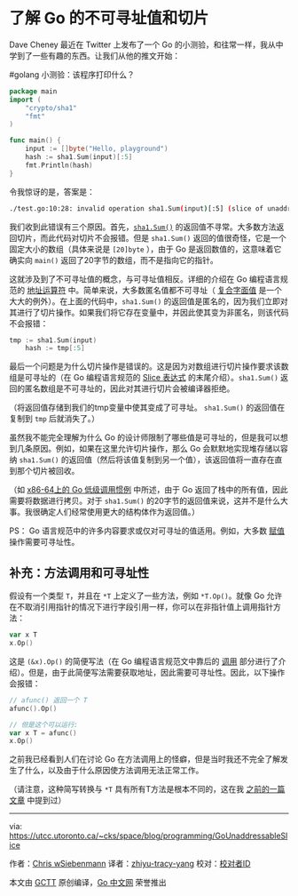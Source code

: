 # 了解 Go 的不可寻址值和切片

Dave Cheney 最近在 Twitter 上发布了一个 Go 的小测验，和往常一样，我从中学到了一些有趣的东西。让我们从他的推文开始：

\#golang 小测验：该程序打印什么？

```go
package main
import (
    "crypto/sha1"
    "fmt"
)

func main() {
    input := []byte("Hello, playground")
    hash := sha1.Sum(input)[:5]
    fmt.Println(hash)
}
```

令我惊讶的是，答案是：

```bash
./test.go:10:28: invalid operation sha1.Sum(input)[:5] (slice of unaddressable value)
```

我们收到此错误有三个原因。首先，[`sha1.Sum()`](https://golang.org/pkg/crypto/sha1/#Sum) 的返回值不寻常。大多数方法返回切片，而此代码对切片不会报错。但是 `sha1.Sum()` 返回的值很奇怪，它是一个固定大小的数组（具体来说是 `[20]byte` ），由于 Go 是返回数值的，这意味着它确实向 `main()` 返回了20字节的数组，而不是指向它的指针。

这就涉及到了不可寻址值的概念，与可寻址值相反。详细的介绍在 Go 编程语言规范的 [地址运算符](https://golang.org/ref/spec#Address_operators) 中。简单来说，大多数匿名值都不可寻址（ [复合字面值](https://golang.org/ref/spec#Composite_literals) 是一个大大的例外）。在上面的代码中，`sha1.Sum()` 的返回值是匿名的，因为我们立即对其进行了切片操作。如果我们将它存在变量中，并因此使其变为非匿名，则该代码不会报错：

```go
tmp := sha1.Sum(input)
    hash := tmp[:5]
```

最后一个问题是为什么切片操作是错误的。这是因为对数组进行切片操作要求该数组是可寻址的（在 Go 编程语言规范的 [Slice 表达式](https://golang.org/ref/spec#Slice_expressions) 的末尾介绍）。`sha1.Sum()` 返回的匿名数组是不可寻址的，因此对其进行切片会被编译器拒绝。

（将返回值存储到我们的tmp变量中使其变成了可寻址。 `sha1.Sum()` 的返回值在复制到 `tmp` 后就消失了。）

虽然我不能完全理解为什么 Go 的设计师限制了哪些值是可寻址的，但是我可以想到几条原因。例如，如果在这里允许切片操作，那么 Go 会默默地实现堆存储以容纳 `sha1.Sum()` 的返回值（然后将该值复制到另一个值），该返回值将一直存在直到那个切片被回收。

（如 [x86-64上的 Go 低级调用惯例](https://science.raphael.poss.name/go-calling-convention-x86-64.html#arguments-and-return-value) 中所述，由于 Go 返回了栈中的所有值，因此需要将数据进行拷贝。对于 `sha1.Sum()` 的20字节的返回值来说，这并不是什么大事。我很确定人们经常使用更大的结构体作为返回值。）

PS： Go 语言规范中的许多内容要求或仅对可寻址的值适用。例如，大多数 [赋值](https://golang.org/ref/spec#Assignments) 操作需要可寻址性。

## 补充：方法调用和可寻址性

假设有一个类型 `T`，并且在 `*T` 上定义了一些方法，例如 `*T.Op()`。就像 Go 允许在不取消引用指针的情况下进行字段引用一样，你可以在非指针值上调用指针方法：

```go
var x T
x.Op()
```

这是 `(&x).Op()` 的简便写法（在 Go 编程语言规范文中靠后的 [调用](https://golang.org/ref/spec#Calls) 部分进行了介绍）。但是，由于此简便写法需要获取地址，因此需要可寻址性。因此，以下操作会报错：

```go
// afunc() 返回一个 T
afunc().Op()

// 但是这个可以运行:
var x T = afunc()
x.Op()
```

之前我已经看到人们在讨论 Go 在方法调用上的怪癖，但是当时我还不完全了解发生了什么，以及由于什么原因使方法调用无法正常工作。

（请注意，这种简写转换与 `*T` 具有所有T方法是根本不同的，这在我 [之前的一篇文章](https://utcc.utoronto.ca/~cks/space/blog/programming/GoInterfacesAutogenFuncs) 中提到过）

---

via: https://utcc.utoronto.ca/~cks/space/blog/programming/GoUnaddressableSlice

作者：[Chris wSiebenmann](https://utcc.utoronto.ca/~cks/space/People/ChrisSiebenmann)
译者：[zhiyu-tracy-yang](https://github.com/zhiyu-tracy-yang)
校对：[校对者ID](https://github.com/校对者ID)

本文由 [GCTT](https://github.com/studygolang/GCTT) 原创编译，[Go 中文网](https://studygolang.com/) 荣誉推出